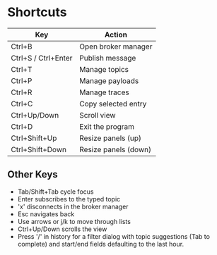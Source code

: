 # Shortcuts

| Key | Action |
| --- | ------ |
| Ctrl+B | Open broker manager |
| Ctrl+S / Ctrl+Enter | Publish message |
| Ctrl+T | Manage topics |
| Ctrl+P | Manage payloads |
| Ctrl+R | Manage traces |
| Ctrl+C | Copy selected entry |
| Ctrl+Up/Down | Scroll view |
| Ctrl+D | Exit the program |
| Ctrl+Shift+Up | Resize panels (up) |
| Ctrl+Shift+Down | Resize panels (down) |

## Other Keys

- Tab/Shift+Tab cycle focus
- Enter subscribes to the typed topic
- 'x' disconnects in the broker manager
- Esc navigates back
- Use arrows or j/k to move through lists
- Ctrl+Up/Down scrolls the view
- Press '/' in history for a filter dialog with topic suggestions (Tab to
  complete) and start/end fields defaulting to the last hour.
